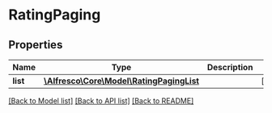 # RatingPaging

## Properties
Name | Type | Description | Notes
------------ | ------------- | ------------- | -------------
**list** | [**\Alfresco\Core\Model\RatingPagingList**](RatingPagingList.md) |  | [optional] 

[[Back to Model list]](../README.md#documentation-for-models) [[Back to API list]](../README.md#documentation-for-api-endpoints) [[Back to README]](../README.md)


